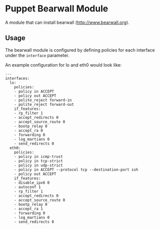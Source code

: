 # Puppet Bearwall Module

A module that can install bearwall (http://www.bearwall.org).

## Usage

The bearwall module is configured by defining policies for each interface under
the `interface` parameter.

An example configuration for lo and eth0 would look like:

    ---
    interfaces:
      lo:
        policies:
        - policy in ACCEPT
        - policy out ACCEPT
        - polite_reject forward-in
        - polite_reject forward-out
        if_features:
        - rp_filter 1
        - accept_redirects 0
        - accept_source_route 0
        - bootp_relay 0
        - accept_ra 0
        - forwarding 0
        - log_martians 0
        - send_redirects 0
      eth0:
        policies:
        - policy in icmp-trust
        - policy in tcp-strict
        - policy in udp-strict
        - policy in ACCEPT --protocol tcp --destination-port ssh
        - policy out ACCEPT
        if_features:
        - disable_ipv6 0
        - autoconf 1
        - rp_filter 1
        - accept_redirects 0
        - accept_source_route 0
        - bootp_relay 0
        - accept_ra 1
        - forwarding 0
        - log_martians 0
        - send_redirects 0
